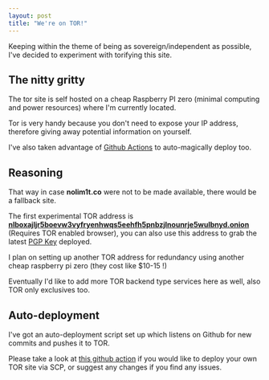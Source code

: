 ```yaml
---
layout: post
title: "We're on TOR!"
---
```


Keeping within the theme of being as sovereign/independent as possible, I've decided to experiment with torifying this site.

## The nitty gritty

The tor site is self hosted on a cheap Raspberry PI zero (minimal computing and power resources) where I'm currently located. 

Tor is very handy because you don't need to expose your IP address, therefore giving away potential information on yourself.

I've also taken advantage of [Github Actions](https://github.com/actions) to auto-magically deploy too.

## Reasoning

That way in case **nolim1t.co** were not to be made available, there would be a fallback site. 

The first experimental TOR address is [**nlboxajljr5boevw3vyfryenhwqs5eehfh5pnbzjlnounrje5wulbnyd.onion**](http://nlboxajljr5boevw3vyfryenhwqs5eehfh5pnbzjlnounrje5wulbnyd.onion) (Requires TOR enabled browser), you can also use this address to grab the latest [PGP Key](http://nlboxajljr5boevw3vyfryenhwqs5eehfh5pnbzjlnounrje5wulbnyd.onion/key/pgpkey.asc.txt) deployed.

I plan on setting up another TOR address for redundancy using another cheap raspberry pi zero (they cost like $10-15 !)

Eventually I'd like to add more TOR backend type services here as well, also TOR only exclusives too.


## Auto-deployment

I've got an auto-deployment script set up which listens on Github for new commits and  pushes it to TOR.

Please take a look at [this github action](https://github.com/nolim1t/actions/tree/master/torscp) if you would like to deploy your own TOR site via SCP, or suggest any changes if you find any issues.

